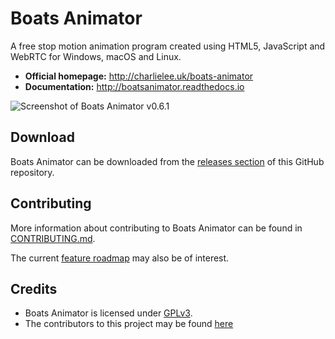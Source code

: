 # Boats Animator

A free stop motion animation program created using HTML5, JavaScript and WebRTC for Windows, macOS and Linux.

  * **Official homepage:** <http://charlielee.uk/boats-animator>
  * **Documentation:** <http://boatsanimator.readthedocs.io>

![Screenshot of Boats Animator v0.6.1](https://cloud.githubusercontent.com/assets/3674297/10865688/78153514-7fea-11e5-8e34-0e600ada42eb.png)

## Download

Boats Animator can be downloaded from the [releases section](https://github.com/BoatsAreRockable/Boats-Animator/releases) of this GitHub repository.

## Contributing

More information about contributing to Boats Animator can be found in [CONTRIBUTING.md](https://github.com/BoatsAreRockable/Boats-Animator/blob/master/CONTRIBUTING.md).

The current [feature roadmap](https://docs.google.com/spreadsheets/d/17_2srr17qutcjEyvzINK2j4vL4EfNIUBU4KbbX8NHH0/edit?usp=sharing) may also be of interest.

## Credits

  * Boats Animator is licensed under [GPLv3](http://www.gnu.org/licenses/gpl.html).
  * The contributors to this project may be found [here](https://github.com/BoatsAreRockable/Boats-Animator/graphs/contributors)
